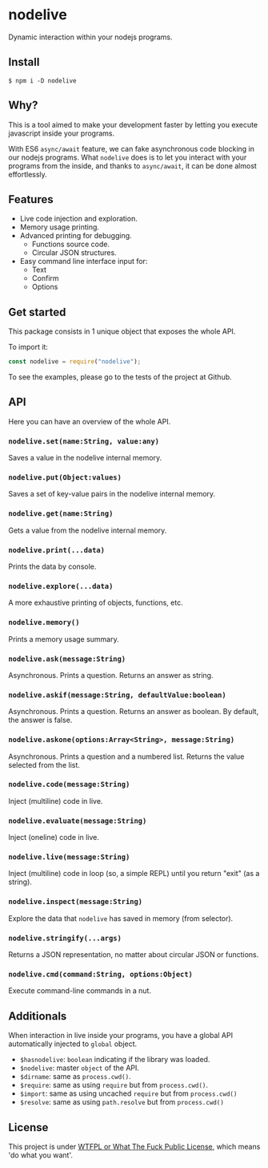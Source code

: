 # nodelive

Dynamic interaction within your nodejs programs.

## Install

`$ npm i -D nodelive`

## Why?

This is a tool aimed to make your development faster
by letting you execute javascript inside your programs.

With ES6 `async/await` feature, we can fake asynchronous
code blocking in our nodejs programs. What `nodelive` does
is to let you interact with your programs from the inside,
and thanks to `async/await`, it can be done almost effortlessly.

## Features

 - Live code injection and exploration.
 - Memory usage printing.
 - Advanced printing for debugging.
    - Functions source code.
    - Circular JSON structures.
 - Easy command line interface input for:
    - Text
    - Confirm
    - Options

## Get started

This package consists in 1 unique object that exposes the whole API.

To import it:

```js
const nodelive = require("nodelive");
```

To see the examples, please go to the tests of the project at Github.

## API

Here you can have an overview of the whole API.



### `nodelive.set(name:String, value:any)`

Saves a value in the nodelive internal memory.




### `nodelive.put(Object:values)`

Saves a set of key-value pairs in the nodelive internal memory.




### `nodelive.get(name:String)`

Gets a value from the nodelive internal memory.




### `nodelive.print(...data)`

Prints the data by console.




### `nodelive.explore(...data)`

A more exhaustive printing of objects, functions, etc.




### `nodelive.memory()`

Prints a memory usage summary.




### `nodelive.ask(message:String)`

Asynchronous. Prints a question. Returns an answer as string.




### `nodelive.askif(message:String, defaultValue:boolean)`

Asynchronous. Prints a question. Returns an answer as boolean. By default, the answer is false.




### `nodelive.askone(options:Array<String>, message:String)`

Asynchronous. Prints a question and a numbered list. Returns the value selected from the list.




### `nodelive.code(message:String)`

Inject (multiline) code in live.




### `nodelive.evaluate(message:String)`

Inject (oneline) code in live.




### `nodelive.live(message:String)`

Inject (multiline) code in loop (so, a simple REPL) until you return "exit" (as a string).




### `nodelive.inspect(message:String)`

Explore the data that `nodelive` has saved in memory (from selector).




### `nodelive.stringify(...args)`

Returns a JSON representation, no matter about circular JSON or functions.




### `nodelive.cmd(command:String, options:Object)`

Execute command-line commands in a nut.





## Additionals

When interaction in live inside your programs, you have a global API automatically injected to `global` object.

  - `$hasnodelive`: `boolean` indicating if the library was loaded.
  - `$nodelive`: master `object` of the API.
  - `$dirname`: same as `process.cwd()`.
  - `$require`: same as using `require` but from `process.cwd()`.
  - `$import`: same as using uncached `require` but from `process.cwd()`
  - `$resolve`: same as using `path.resolve` but from `process.cwd()`


## License

This project is under [WTFPL or What The Fuck Public License](http://www.wtfpl.net), which means 'do what you want'.
